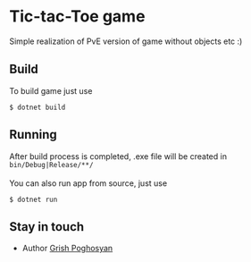 # Tic-tac-Toe game

Simple realization of PvE version of game without objects etc :)

## Build

To build game just use

```shell
$ dotnet build
```

## Running

After build process is completed, .exe file will be created in `bin/Debug|Release/**/`
</br></br>
You can also run app from source, just use

```shell
$ dotnet run
```

## Stay in touch

-   Author [Grish Poghosyan](https://linkedin.com/in/grishpoghosyan)
